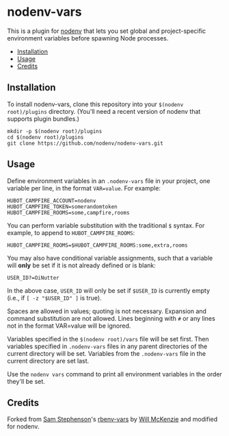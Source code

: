 # nodenv-vars

This is a plugin for [nodenv](https://github.com/nodenv/nodenv)
that lets you set global and project-specific environment variables
before spawning Node processes.

<!-- toc -->

- [Installation](#installation)
- [Usage](#usage)
- [Credits](#credits)

<!-- tocstop -->

## Installation

To install nodenv-vars, clone this repository into your
`$(nodenv root)/plugins` directory. (You'll need a recent version of nodenv
that supports plugin bundles.)

```console
mkdir -p $(nodenv root)/plugins
cd $(nodenv root)/plugins
git clone https://github.com/nodenv/nodenv-vars.git
```

## Usage

Define environment variables in an `.nodenv-vars` file in your project,
one variable per line, in the format `VAR=value`. For example:

```dotenv
HUBOT_CAMPFIRE_ACCOUNT=nodenv
HUBOT_CAMPFIRE_TOKEN=somerandomtoken
HUBOT_CAMPFIRE_ROOMS=some,campfire,rooms
```

You can perform variable substitution with the traditional `$`
syntax. For example, to append to `HUBOT_CAMPFIRE_ROOMS`:

```dotenv
HUBOT_CAMPFIRE_ROOMS=$HUBOT_CAMPFIRE_ROOMS:some,extra,rooms
```

You may also have conditional variable assignments, such that a
variable will **only** be set if it is not already defined or is blank:

```dotenv
USER_ID?=OiNutter
```

In the above case, `USER_ID` will only be set if `$USER_ID` is
currently empty (i.e., if `[ -z "$USER_ID" ]` is true).

Spaces are allowed in values; quoting is not necessary. Expansion and
command substitution are not allowed. Lines beginning with `#` or any
lines not in the format VAR=value will be ignored.

Variables specified in the `$(nodenv root)/vars` file will be set
first. Then variables specified in `.nodenv-vars` files in any parent
directories of the current directory will be set. Variables from the
`.nodenv-vars` file in the current directory are set last.

Use the `nodenv vars` command to print all environment variables in the
order they'll be set.

## Credits

Forked from [Sam Stephenson](https://github.com/sstephenson)'s
[rbenv-vars](https://github.com/rbenv/rbenv-vars) by [Will
McKenzie](https://github.com/oinutter) and modified for nodenv.
